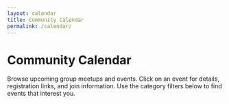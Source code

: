 ```yaml
---
layout: calendar
title: Community Calendar
permalink: /calendar/
---
```


# Community Calendar

<p>Browse upcoming group meetups and events. Click on an event for details, registration links, and join information. Use the category filters below to find events that interest you.</p>

<div id="calendar"></div>

<link href='https://cdn.jsdelivr.net/npm/fullcalendar@6.1.11/index.global.min.css' rel='stylesheet' />
<link href='/assets/css/calendar.css' rel='stylesheet' />
<script src='https://cdn.jsdelivr.net/npm/fullcalendar@6.1.11/index.global.min.js'></script>
<script src="/assets/js/calendar.js"></script>